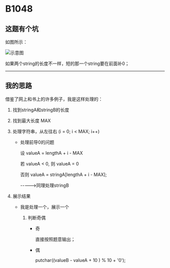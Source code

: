 # B1048

## 这题有个坑

如图所示：

![示意图](https://img-blog.csdn.net/20180816144546570?watermark/2/text/aHR0cHM6Ly9ibG9nLmNzZG4ubmV0L3dlaXhpbl80MTI1NjQxMw==/font/5a6L5L2T/fontsize/400/fill/I0JBQkFCMA==/dissolve/70)

如果两个string的长度不一样，短的那一个string要在前面补0；

---

## 我的思路

借鉴了网上和书上的许多例子，我是这样处理的：

1. 找到stringA和stringB的长度

2. 找到最大长度 MAX

3. 处理字符串，从左往右 (i = 0; i < MAX; i++)

   - 处理前导0的问题

     设 valueA = lengthA + i - MAX

     若 valueA < 0, 则 valueA = 0

     否则 valueA = stringA[lengthA + i - MAX];

     ----->同理处理stringB

4. 展示结果

   - 我是处理一个，展示一个

     1. 判断奇偶

        - 奇

          直接按照题意输出；

        - 偶

          putchar((valueB - valueA + 10 ) % 10 + '0');